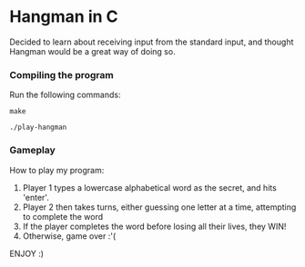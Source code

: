 <h1>Hangman in C</h1>

<p>Decided to learn about receiving input from the standard input, and thought Hangman would be a great way of doing so.</p>

<h3>Compiling the program</h3>

<p>Run the following commands:</p>

```
make

./play-hangman
```

<h3>Gameplay</h3>

<p>How to play my program:</p>

<ol>
<li>Player 1 types a lowercase alphabetical word as the secret, and hits 'enter'.</li>
<li>Player 2 then takes turns, either guessing one letter at a time, attempting to complete the word</li>
<li>If the player completes the word before losing all their lives, they WIN!</li>
<li>Otherwise, game over :'(</li>
</ol>

<p>ENJOY :)</p>
